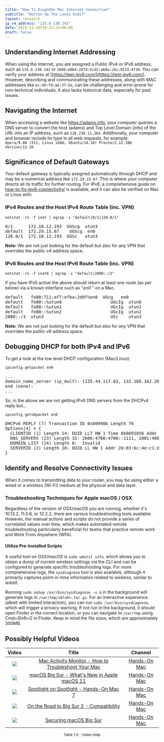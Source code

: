 ```yaml
---
title: "How To DiagnOSe Mac Internet Connection"
subtitle: "Button Up The Loose Ends?"
layout: research
ip_v4_address: "135.6.138.142"
date: 2023-11-18T19:23:22+00:00
draft: false
---
```


## Understanding Internet Addressing

When using the Internet, you are assigned a Public IPv4 or IPv6 address, such as ```135.6.138.142``` or ```2000:e0b4:287d:5cd2:a68a:cbc:9233:4738```. You can verify your address at [https://test-ipv6.com/](https://test-ipv6.com/). However, describing and communicating these addresses, along with MAC addresses like ```ec:49:fd:ad:37:5e```, can be challenging and error-prone for non-technical individuals. It also lacks historical data, especially for past issues.
## Navigating the Internet
When accessing a website like https://adams.info, your computer queries a DNS server to convert the host (adams) and Top Level Domain (info) of the URL into an IP address, such as ```126.230.11.165```. Additionally, your computer and browser include its type in all web requests, for example: <br>```Opera/9.80 (X11; Linux i686; Ubuntu/14.10) Presto/2.12.388 Version/12.16```
## Significance of Default Gateways
Your default gateway is typically assigned automatically through DHCP and may be a numerical address like ```172.29.15.67```. This is where your computer directs all its traffic for further routing. For IPv6, a comprehensive guide on [how-to-fix-ipv6-connectivity/](/blog/how-to-fix-ipv6-connectivity/) is available, and it can also be verified on Mac or Linux with: <br>
### IPv4 Routes and the Host IPv4 Route Table (inc. VPN)
```netstat -rn -f inet | egrep -i "default|0/1|128.0/1"```

<pre>
0/1      172.18.12.193  UGScg  utun3
default  172.29.15.67    UGScg  en0
128.0/1  172.18.12.193  UGSc   utun3</pre>

**Note:** We are not just looking for the default but also for any VPN that overrides the public v4 address space.

### IPv6 Routes and the Host IPv6 Route Table (inc. VPN)
```netstat -rn -f inet6 | egrep -i "default|2000::/3"```

If you have IPv6 active the above should return at least one route (as per below) via a known interface such as "_en0_ " on a Mac. 

<pre>
default   fe80:711:af7:efba:2d8f%en0  UGcg   en0
default   fe80::%utun0                   UGcIg  utun0
default   fe80::%utun1                   UGcIg  utun1
default   fe80::%utun2                   UGcIg  utun2
2000::/3  utun3                          USc    utun3</pre>

**Note:** We are not just looking for the default but also for any VPN that overrides the public v6 address space.
<br>

## Debugging DHCP for both IPv4 and IPv6

To get a look at the low level DHCP configuration (Mac/Linux): 

```ipconfig getpacket en0```

<pre>
...
domain_name_server (ip_mult): {135.44.117.63, 132.168.162.200}
end (none):
...</pre>

So, in the above we are not getting IPv6 DNS servers from the DHCPv4 reply but...

```ipconfig getv6packet en0```

<pre>
DHCPv6 REPLY (7) Transaction ID 0x80940b Length 76
Options[4] = {
  CLIENTID (1) Length 14: DUID LLT HW 1 Time 668691856 Addr ec:49:fd:ad:37:5e
  DNS_SERVERS (23) Length 32: 2606:4700:4700::1111, 2001:4860:4860::8844
  DOMAIN_LIST (24) Length 0:  Invalid
  SERVERID (2) Length 10: DUID LL HW 1 Addr 20:83:6c:4e:c1:d1
}</pre>




## Identify and Resolve Connectivity Issues
When it comes to transmitting data to your router, you may be using either a wired or a wireless (Wi-Fi) medium at the physical and data layer.
### Troubleshooting Techniques for Apple macOS / OSX
Regardless of the version of OSX/macOS you are running, whether it's 10.13.2, 11.0.6, or 12.2.2, there are various troubleshooting tools available. However, the manual actions and scripts do not provide a series of correlated values over time, which makes automated remote troubleshooting particularly beneficial for teams that practice remote work and Work From Anywhere (WFA).
#### Utilize Pre-Installed Scripts
A useful tool on OSX/macOS is `sudo wdutil info`, which allows you to obtain a dump of current wireless settings via the CLI and can be configured to generate specific troubleshooting logs. For more comprehensive logs, the `sysdiagnose` tool is also available, although it primarily captures point-in-time information related to wireless, similar to wdutil.

Running `sudo nohup /usr/bin/sysdiagnose -u &` in the background will generate logs in `/var/tmp/<blah>.tar.gz`. For an interactive experience (albeit with limited interaction), you can run `sudo /usr/bin/sysdiagnose`, which will trigger a privacy warning. If not run in the background, it should open Finder in the correct location, or you can navigate to `/var/tmp` using Cmd+Shift+G in Finder. Keep in mind the file sizes, which are approximately 300MB.
## Possibly Helpful Videos

<link href="/plugins/lity/css/lity.min.css" rel="stylesheet">
<script src="/plugins/lity/js/lity.min.js"></script>
<div class="table1-start"></div>

|Video | Title | Channel |
| :---: | :---: | :---: |
|<a href="https://www.youtube.com/watch?v=TWzWd_DiaJ0" data-lity><img src="https://i.ytimg.com/vi/TWzWd_DiaJ0/default.jpg" class="img-fluid"></a>|<a href="https://www.youtube.com/watch?v=TWzWd_DiaJ0" data-lity>Mac Activity Monitor - How to Troubleshoot Your Mac</a>|<a target="_blank" href="https://www.youtube.com/channel/UCg43DP8MdHVcl4rFK_delBg" >Hands-On Mac</a>|
|<a href="https://www.youtube.com/watch?v=JMKi6o9kaZI" data-lity><img src="https://i.ytimg.com/vi/JMKi6o9kaZI/default.jpg" class="img-fluid"></a>|<a href="https://www.youtube.com/watch?v=JMKi6o9kaZI" data-lity>macOS Big Sur - What&#39;s New in Apple macOS 11</a>|<a target="_blank" href="https://www.youtube.com/channel/UCg43DP8MdHVcl4rFK_delBg" >Hands-On Mac</a>|
|<a href="https://www.youtube.com/watch?v=RslZ4W1EPqk" data-lity><img src="https://i.ytimg.com/vi/RslZ4W1EPqk/default.jpg" class="img-fluid"></a>|<a href="https://www.youtube.com/watch?v=RslZ4W1EPqk" data-lity>Spotlight on Spotlight - Hands-On Mac 7</a>|<a target="_blank" href="https://www.youtube.com/channel/UCg43DP8MdHVcl4rFK_delBg" >Hands-On Mac</a>|
|<a href="https://www.youtube.com/watch?v=HEbK-Tignuc" data-lity><img src="https://i.ytimg.com/vi/HEbK-Tignuc/default.jpg" class="img-fluid"></a>|<a href="https://www.youtube.com/watch?v=HEbK-Tignuc" data-lity>On the Road to Big Sur 2 - Compatibility</a>|<a target="_blank" href="https://www.youtube.com/channel/UCg43DP8MdHVcl4rFK_delBg" >Hands-On Mac</a>|
|<a href="https://www.youtube.com/watch?v=7KdhJimuhNw" data-lity><img src="https://i.ytimg.com/vi/7KdhJimuhNw/default.jpg" class="img-fluid"></a>|<a href="https://www.youtube.com/watch?v=7KdhJimuhNw" data-lity>Securing macOS Big Sur</a>|<a target="_blank" href="https://www.youtube.com/channel/UCg43DP8MdHVcl4rFK_delBg" >Hands-On Mac</a>|

<center><small>Table 1.0 - Video Help</small></center>
 <br>
<div class="table1-end"></div>
<script type="text/javascript">
(function() {
    $('div.table1-start').nextUntil('div.table1-end', 'table').addClass('table thead-dark table-striped table-responsive rounded').attr('id', 't1');
    $('#t1').find('thead').addClass('thead-dark');
})();
</script>
